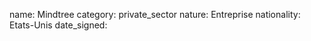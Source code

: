 name: Mindtree
category: private_sector
nature:  Entreprise
nationality: Etats-Unis
date_signed:
    